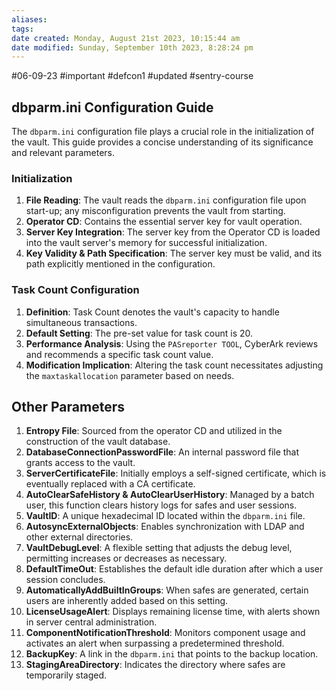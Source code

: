 ```yaml
---
aliases: 
tags: 
date created: Monday, August 21st 2023, 10:15:44 am
date modified: Sunday, September 10th 2023, 8:28:24 pm
---
```

#06-09-23 #important #defcon1 #updated #sentry-course 

## dbparm.ini Configuration Guide

The `dbparm.ini` configuration file plays a crucial role in the initialization of the vault. This guide provides a concise understanding of its significance and relevant parameters.

### Initialization

1. **File Reading**: The vault reads the `dbparm.ini` configuration file upon start-up; any misconfiguration prevents the vault from starting.
2. **Operator CD**: Contains the essential server key for vault operation.
3. **Server Key Integration**: The server key from the Operator CD is loaded into the vault server's memory for successful initialization.
4. **Key Validity & Path Specification**: The server key must be valid, and its path explicitly mentioned in the configuration.

### Task Count Configuration

1. **Definition**: Task Count denotes the vault's capacity to handle simultaneous transactions.
2. **Default Setting**: The pre-set value for task count is 20.
3. **Performance Analysis**: Using the `PASreporter TOOL`, CyberArk reviews and recommends a specific task count value.
4. **Modification Implication**: Altering the task count necessitates adjusting the `maxtaskallocation` parameter based on needs.

## Other Parameters

1. **Entropy File**: Sourced from the operator CD and utilized in the construction of the vault database.
2. **DatabaseConnectionPasswordFile**: An internal password file that grants access to the vault.
3. **ServerCertificateFile**: Initially employs a self-signed certificate, which is eventually replaced with a CA certificate.
4. **AutoClearSafeHistory & AutoClearUserHistory**: Managed by a batch user, this function clears history logs for safes and user sessions.
5. **VaultID**: A unique hexadecimal ID located within the `dbparm.ini` file.
6. **AutosyncExternalObjects**: Enables synchronization with LDAP and other external directories.
7. **VaultDebugLevel**: A flexible setting that adjusts the debug level, permitting increases or decreases as necessary.
8. **DefaultTimeOut**: Establishes the default idle duration after which a user session concludes.
9. **AutomaticallyAddBuiltInGroups**: When safes are generated, certain users are inherently added based on this setting.
10. **LicenseUsageAlert**: Displays remaining license time, with alerts shown in server central administration.
11. **ComponentNotificationThreshold**: Monitors component usage and activates an alert when surpassing a predetermined threshold.
12. **BackupKey**: A link in the `dbparm.ini` that points to the backup location.
13. **StagingAreaDirectory**: Indicates the directory where safes are temporarily staged.